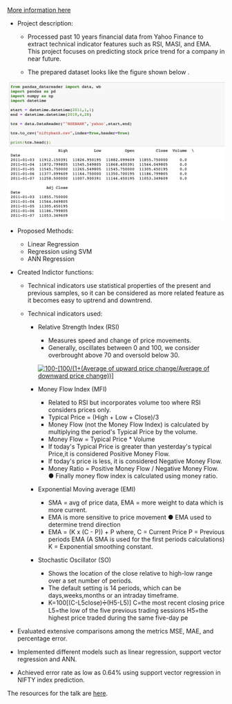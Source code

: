 [More information here](/images/Project.zip)

* Project description:
  * Processed past 10 years financial data from Yahoo Finance to extract technical indicator features such as RSI,
MASI, and EMA. This project focuses on predicting stock price trend for a company in near future.

  * The prepared dataset looks like the figure shown below .

 <img src="/images/ML_project_data.png"
     alt="Markdown Monster icon" width="600"
     style="float: center; margin-right: 70px;" />
     
  * Proposed Methods:
    * Linear Regression
    * Regression using SVM
    * ANN Regression
    
  * Created Indictor functions:
  
    * Technical indicators use statistical properties of the present and previous samples, so it can be considered as more           related feature as it becomes easy to uptrend and downtrend.
    
    * Technical indicators used:
      
      * Relative Strength Index (RSI)
        * Measures speed and change of price movements.
        * Generally, oscillates between 0 and 100, we consider overbrought above 70 and oversold below 30.
        
        <a href="https://www.codecogs.com/eqnedit.php?latex=100-[100/(1&plus;(Average&space;&space;of&space;&space;upward&space;&space;price&space;change/Average&space;of&space;downward&space;price&space;change))]" target="_blank"><img src="https://latex.codecogs.com/gif.latex?100-[100/(1&plus;(Average&space;of&space;upward&space;price&space;change/Average&space;of&space;downward&space;price&space;change))]" title="100-[100/(1+(Average of upward price change/Average of downward price change))]" /></a>
        
      * Money Flow Index (MFI)
         * Related to RSI but incorporates volume too where RSI considers prices only.
         * Typical Price = (High + Low + Close)/3
         * Money Flow (not the Money Flow Index) is calculated by multiplying the period's Typical Price by the volume.
         * Money Flow = Typical Price * Volume
         * If today's Typical Price is greater than yesterday's typical Price,it is considered Positive Money Flow.
         *  If today's price is less, it is considered Negative Money Flow.
         * Money Ratio = Positive Money Flow / Negative Money Flow. ● Finally money flow index is calculated using money                  ratio.
        
      * Exponential Moving average (EMI)
        * SMA = avg of price data, EMA = more weight to data which is more current.
        * EMA is more sensitive to price movement ● EMA used to determine trend direction
        * EMA = (K x (C - P)) + P
          where, C = Current Price
          P = Previous periods EMA (A SMA is used for the first periods calculations)
          K = Exponential smoothing constant.
      
      * Stochastic Oscillator (SO)
        * Shows the location of the close relative to high-low range over a set number of periods.
        * The default setting is 14 periods, which can be days,weeks,months or an intraday timeframe.
        * K=100[(C-L5close)➗(H5-L5)]
          C=the most recent closing price
          L5=the low of the five previous trading sessions
          H5=the highest price traded during the same five-day pe
      
  * Evaluated extensive comparisons among the metrics MSE, MAE, and percentage error.
  
  * Implemented different models such as linear regression, support vector regression and ANN.
  * Achieved error rate as low as 0.64% using support vector regression in NIFTY index prediction.
  
The resources for the talk are [here](/images/Presentation-Report.pdf).
